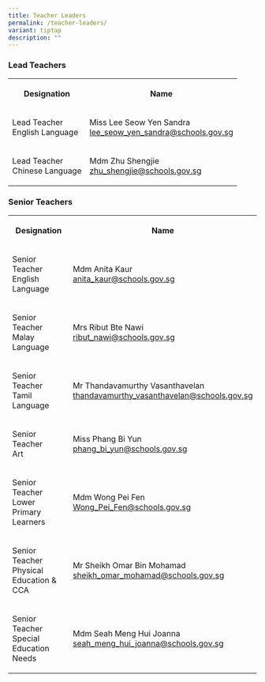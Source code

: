 ```yaml
---
title: Teacher Leaders
permalink: /teacher-leaders/
variant: tiptap
description: ""
---
```

<h3><strong>Lead Teachers</strong></h3>
<table style="minWidth: 50px">
<colgroup>
<col>
<col>
</colgroup>
<tbody>
<tr>
<th rowspan="1" colspan="1">
<p>Designation</p>
</th>
<th rowspan="1" colspan="1">
<p>Name</p>
</th>
</tr>
<tr>
<td rowspan="1" colspan="1">
<p>Lead Teacher
<br>English Language</p>
</td>
<td rowspan="1" colspan="1">
<p>Miss Lee Seow Yen Sandra
<br><a href="mailto:lee_seow_yen_sandra@schools.gov.sg" rel="noopener noreferrer nofollow" target="_blank">lee_seow_yen_sandra@schools.gov.sg</a>
</p>
</td>
</tr>
<tr>
<td rowspan="1" colspan="1">
<p>Lead Teacher
<br>Chinese Language</p>
</td>
<td rowspan="1" colspan="1">
<p>Mdm Zhu Shengjie
<br><a href="mailto:zhu_shengjie@schools.gov.sg" rel="noopener noreferrer nofollow" target="_blank">zhu_shengjie@schools.gov.sg</a>
</p>
</td>
</tr>
</tbody>
</table>
<h3><strong>Senior Teachers</strong></h3>
<table style="minWidth: 50px">
<colgroup>
<col>
<col>
</colgroup>
<tbody>
<tr>
<th rowspan="1" colspan="1">
<p>Designation</p>
</th>
<th rowspan="1" colspan="1">
<p>Name</p>
</th>
</tr>
<tr>
<td rowspan="1" colspan="1">
<p>Senior Teacher
<br>English Language</p>
</td>
<td rowspan="1" colspan="1">
<p>Mdm Anita Kaur
<br><a href="mailto:anita_kaur@schools.gov.sg" rel="noopener noreferrer nofollow" target="_blank">anita_kaur@schools.gov.sg</a>
</p>
</td>
</tr>
<tr>
<td rowspan="1" colspan="1">
<p>Senior Teacher
<br>Malay Language</p>
</td>
<td rowspan="1" colspan="1">
<p>Mrs Ribut Bte Nawi
<br><a href="mailto:ribut_nawi@schools.gov.sg" rel="noopener noreferrer nofollow" target="_blank">ribut_nawi@schools.gov.sg</a>
</p>
</td>
</tr>
<tr>
<td rowspan="1" colspan="1">
<p>Senior Teacher
<br>Tamil Language</p>
</td>
<td rowspan="1" colspan="1">
<p>Mr Thandavamurthy Vasanthavelan
<br><a href="mailto:thandavamurthy_vasanthavelan@schools.gov.sg" rel="noopener noreferrer nofollow" target="_blank">thandavamurthy_vasanthavelan@schools.gov.sg</a>
</p>
</td>
</tr>
<tr>
<td rowspan="1" colspan="1">
<p>Senior Teacher
<br>Art</p>
</td>
<td rowspan="1" colspan="1">
<p>Miss Phang Bi Yun
<br><a href="mailto:phang_bi_yun@schools.gov.sg" rel="noopener noreferrer nofollow" target="_blank">phang_bi_yun@schools.gov.sg</a>
</p>
</td>
</tr>
<tr>
<td rowspan="1" colspan="1">
<p>Senior Teacher
<br>Lower Primary Learners</p>
</td>
<td rowspan="1" colspan="1">
<p>Mdm Wong Pei Fen
<br><a href="mailto:Wong_Pei_Fen@schools.gov.sg" rel="noopener noreferrer nofollow" target="_blank">Wong_Pei_Fen@schools.gov.sg</a>
</p>
</td>
</tr>
<tr>
<td rowspan="1" colspan="1">
<p>Senior Teacher
<br>Physical Education &amp; CCA</p>
</td>
<td rowspan="1" colspan="1">
<p>Mr Sheikh Omar Bin Mohamad
<br><a href="mailto:sheikh_omar_mohamad@schools.gov.sg" rel="noopener noreferrer nofollow" target="_blank">sheikh_omar_mohamad@schools.gov.sg</a>
</p>
</td>
</tr>
<tr>
<td rowspan="1" colspan="1">
<p>Senior Teacher
<br>Special Education Needs</p>
</td>
<td rowspan="1" colspan="1">
<p>Mdm Seah Meng Hui Joanna
<br><a href="mailto:seah_meng_hui_joanna@schools.gov.sg" rel="noopener noreferrer nofollow" target="_blank">seah_meng_hui_joanna@schools.gov.sg</a>
</p>
</td>
</tr>
</tbody>
</table>
<p></p>